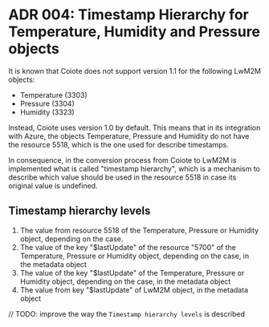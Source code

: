 # ADR 004: Timestamp Hierarchy for Temperature, Humidity and Pressure objects

It is known that Coiote does not support version 1.1 for the following LwM2M
objects:

- Temperature (3303)
- Pressure (3304)
- Humidity (3323)

Instead, Coiote uses version 1.0 by default. This means that in its integration
with Azure, the objects Temperature, Pressure and Humidity do not have the
resource 5518, which is the one used for describe timestamps.

In consequence, in the conversion process from Coiote to LwM2M is implemented
what is called "timestamp hierarchy", which is a mechanism to describe which
value should be used in the resource 5518 in case its original value is
undefined.

## Timestamp hierarchy levels

1. The value from resource 5518 of the Temperature, Pressure or Humidity object,
   depending on the case.
2. The value of the key "$lastUpdate" of the resource "5700" of the Temperature,
   Pressure or Humidity object, depending on the case, in the metadata object
3. The value of the key "$lastUpdate" of the Temperature, Pressure or Humidity
   object, depending on the case, in the metadata object
4. The value from key "$lastUpdate" of LwM2M object, in the metadata object

// TODO: improve the way the `Timestamp hierarchy levels` is described
